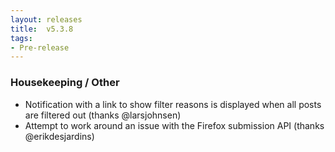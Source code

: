 ```yaml
---
layout: releases
title:  v5.3.8
tags:
- Pre-release
---
```


### Housekeeping / Other

- Notification with a link to show filter reasons is displayed when all posts are filtered out (thanks @larsjohnsen)
- Attempt to work around an issue with the Firefox submission API (thanks @erikdesjardins)
